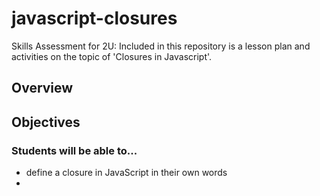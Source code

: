 # javascript-closures
Skills Assessment for 2U: Included in this repository is a lesson plan and activities on the topic of 'Closures in Javascript'. 

## Overview


## Objectives

### Students will be able to...
* define a closure in JavaScript in their own words
* 
